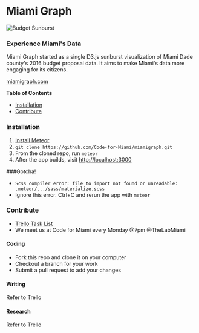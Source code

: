 # Miami Graph

![Budget Sunburst](http://leadmiami.co/content/images/2015/08/sunburst.png)

### Experience Miami's Data
Miami Graph started as a single D3.js sunburst visualization of Miami Dade county's 2016 budget proposal data. It aims to make Miami's data more engaging for its citizens.

[miamigraph.com](http://miamigraph.com)

**Table of Contents**

- [Installation](#installation)
- [Contribute](#contribute)

### Installation

1. [Install Meteor](https://www.meteor.com/install)
2. `git clone https://github.com/Code-for-Miami/miamigraph.git`
3. From the cloned repo, run `meteor`
4. After the app builds, visit [http://localhost:3000](http://localhost:3000)

###Gotcha!
* `Scss compiler error: file to import not found or unreadable: .meteor/.../sass/materialize.scss`
 * Ignore this error. Ctrl+C and rerun the app with `meteor`

### Contribute
* [Trello Task List](https://trello.com/b/fIe4tQWP/miami-graph)
* We meet us at Code for Miami every Monday @7pm @TheLabMiami
#### Coding
* Fork this repo and clone it on your computer
* Checkout a branch for your work
* Submit a pull request to add your changes
#### Writing
Refer to Trello
#### Research
Refer to Trello
